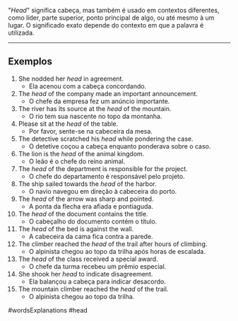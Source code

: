 "*Head*" significa cabeça, mas também é usado em contextos diferentes, como líder, parte superior, ponto principal de algo, ou até mesmo à um lugar. O significado exato depende do contexto em que a palavra é utilizada.

---
## Exemplos

1. She nodded her _head_ in agreement.
	- Ela acenou com a cabeça concordando.
2. The _head_ of the company made an important announcement.
	- O chefe da empresa fez um anúncio importante.
3. The river has its source at the _head_ of the mountain.
	- O rio tem sua nascente no topo da montanha.
4. Please sit at the _head_ of the table.
	- Por favor, sente-se na cabeceira da mesa.
5. The detective scratched his _head_ while pondering the case.
	- O detetive coçou a cabeça enquanto ponderava sobre o caso.
6. The lion is the _head_ of the animal kingdom.
	- O leão é o chefe do reino animal.
7. The _head_ of the department is responsible for the project.
	- O chefe do departamento é responsável pelo projeto.
8. The ship sailed towards the _head_ of the harbor.
	- O navio navegou em direção à cabeceira do porto.
9. The _head_ of the arrow was sharp and pointed.
	- A ponta da flecha era afiada e pontiaguda.
10. The _head_ of the document contains the title.
	- O cabeçalho do documento contém o título.
11. The _head_ of the bed is against the wall.
	- A cabeceira da cama fica contra a parede.
12. The climber reached the _head_ of the trail after hours of climbing.
	- O alpinista chegou ao topo da trilha após horas de escalada.
13. The _head_ of the class received a special award.
	- O chefe da turma recebeu um prêmio especial.
14. She shook her _head_ to indicate disagreement.
	- Ela balançou a cabeça para indicar desacordo.
15. The mountain climber reached the _head_ of the trail.
	- O alpinista chegou ao topo da trilha.

#wordsExplanations 
#head